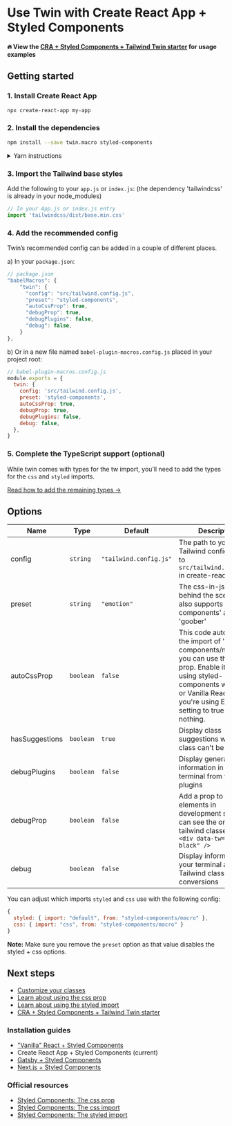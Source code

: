 # Use Twin with Create React App + Styled Components

**🔥 View the [CRA + Styled Components + Tailwind Twin starter](https://codesandbox.io/embed/react-tailwind-styled-components-starter-f87y7?module=%2Fsrc%2FApp.js) for usage examples**

## Getting started

### 1. Install Create React App

```bash
npx create-react-app my-app
```

### 2. Install the dependencies

```bash
npm install --save twin.macro styled-components
```

<details>
  <summary>Yarn instructions</summary>

```bash
yarn add twin.macro styled-components
```

</details>

### 3. Import the Tailwind base styles

Add the following to your `app.js` or `index.js`:
(the dependency 'tailwindcss' is already in your node_modules)

```js
// In your App.js or index.js entry
import 'tailwindcss/dist/base.min.css'
```

### 4. Add the recommended config

Twin’s recommended config can be added in a couple of different places.

a) In your `package.json`:

```js
// package.json
"babelMacros": {
    "twin": {
      "config": "src/tailwind.config.js",
      "preset": "styled-components",
      "autoCssProp": true,
      "debugProp": true,
      "debugPlugins": false,
      "debug": false,
    }
},
```

b) Or in a new file named `babel-plugin-macros.config.js` placed in your project root:

```js
// babel-plugin-macros.config.js
module.exports = {
  twin: {
    config: 'src/tailwind.config.js',
    preset: 'styled-components',
    autoCssProp: true,
    debugProp: true,
    debugPlugins: false,
    debug: false,
  },
}
```

### 5. Complete the TypeScript support (optional)

While twin comes with types for the tw import, you’ll need to add the types for the `css` and `styled` imports.

[Read how to add the remaining types →](typescript.md)

## Options

| Name           | Type      | Default                | Description                                                                                                                                                                                                              |
| -------------- | --------- | ---------------------- | ------------------------------------------------------------------------------------------------------------------------------------------------------------------------------------------------------------------------ |
| config         | `string`  | `"tailwind.config.js"` | The path to your Tailwind config. (Set it to `src/tailwind.config.js` in create-react-app)                                                                                                                               |
| preset         | `string`  | `"emotion"`            | The css-in-js library behind the scenes - also supports 'styled-components' and 'goober'                                                                                                                                 |
| autoCssProp    | `boolean` | `false`                | This code automates the import of 'styled-components/macro' so you can use their css prop. Enable it if you're using styled-components with CRA or Vanilla React. If you're using Emotion, setting to true does nothing. |
| hasSuggestions | `boolean` | `true`                 | Display class suggestions when a class can't be found                                                                                                                                                                    |
| debugPlugins   | `boolean` | `false`                | Display generated class information in your terminal from your plugins                                                                                                                                                   |
| debugProp      | `boolean` | `false`                | Add a prop to your elements in development so you can see the original tailwind classes, eg: `<div data-tw="bg-black" />`                                                                                                |
| debug          | `boolean` | `false`                | Display information in your terminal about the Tailwind class conversions                                                                                                                                                |

You can adjust which imports `styled` and `css` use with the following config:

```js
{
  styled: { import: "default", from: "styled-components/macro" },
  css: { import: "css", from: "styled-components/macro" }
}
```

**Note:** Make sure you remove the `preset` option as that value disables the styled + css options.

## Next steps

- [Customize your classes](../customizing-config.md)
- [Learn about using the css prop](../css-prop-guide.md)
- [Learn about using the styled import](../styled-import-guide.md)
- [CRA + Styled Components + Tailwind Twin starter](https://codesandbox.io/embed/react-tailwind-styled-components-starter-f87y7?module=%2Fsrc%2FApp.js)

### Installation guides

- ["Vanilla" React + Styled Components](react.md)
- Create React App + Styled Components (current)
- [Gatsby + Styled Components](gatsby.md)
- [Next.js + Styled Components](next.md)

### Official resources

- [Styled Components: The css prop](https://styled-components.com/docs/api#css-prop)
- [Styled Components: The css import](https://styled-components.com/docs/api#css)
- [Styled Components: The styled import](https://styled-components.com/docs/api#styled)
